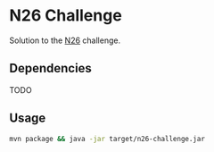 # N26 Challenge

Solution to the [N26](https://n26.com) challenge.

## Dependencies

TODO

## Usage

```bash
mvn package && java -jar target/n26-challenge.jar
```
